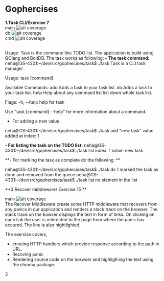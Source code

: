 # Gophercises

**1.Task CLI/Exercise 7**<br>
main ![alt coverage](https://github.com/nehaind/gophercises/blob/master/task/coverage.svg) <br>
db ![alt coverage](https://github.com/nehaind/gophercises/blob/master/task/db/coverage.svg)<br>
cmd ![alt coverage](https://github.com/nehaind/gophercises/blob/master/task/cmd/coverage.svg)<br><br>

Usage: Task is the command line TODO list. The application is build using GOlang and BoltDB. The task works as following:
**- The task command:**
neha@GS-4301:~/dev/src/gophercises/task$ ./task
Task is a CLI task manager

Usage:
  task [command]

Available Commands:
  add         Adds a task to your task list.
  do          Adds a task to your task list.
  help        Help about any command
  list        list down whole task list.

Flags:
  -h, --help   help for task

Use "task [command] --help" for more information about a command.
- For adding a new value:

neha@GS-4301:~/dev/src/gophercises/task$ ./task add "new task"
value added at index:  1

**- For listing the task on the TODO list:**
neha@GS-4301:~/dev/src/gophercises/task$ ./task list
index:  1  value:  new task

**- For marking the task as complete do the following: **

neha@GS-4301:~/dev/src/gophercises/task$ ./task do 1
marked the task as done and removed from the queue
neha@GS-4301:~/dev/src/gophercises/task$ ./task list
no element in the list

**2.Recover middleware/ Exercise 15 ** <br>

main ![alt coverage](https://github.com/nehaind/gophercises/blob/master/exercise15/coverage.svg) <br>
The Recover Middleware create some HTTP middleware that recovers from any panics in our application and renders a stack trace on the browser. The stack trace on the bowser displays the text in form of links. On clicking on each link the user is redirected to the page from where the panic has occured. The line is also hightlighted.

The exercise covers,
- creating HTTP handlers which provide response according to the path in URL.
- Recoving panic 
- Rendering source code on the borwser and highligthing the text using the chroma package.

3
